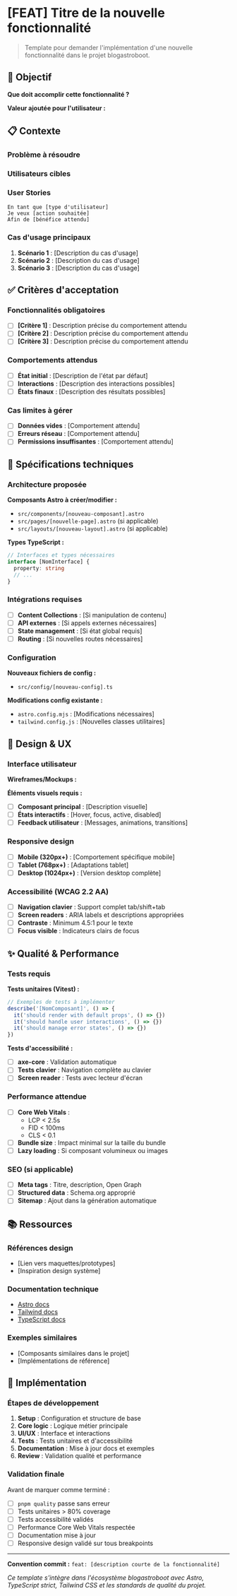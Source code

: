 # [FEAT] Titre de la nouvelle fonctionnalité

> Template pour demander l'implémentation d'une nouvelle fonctionnalité dans le projet blogastroboot.

## 🎯 Objectif

**Que doit accomplir cette fonctionnalité ?**
<!-- Décrivez clairement l'objectif principal en 1-2 phrases -->

**Valeur ajoutée pour l'utilisateur :**
<!-- Expliquez en quoi cette fonctionnalité améliore l'expérience utilisateur -->

## 📋 Contexte

### Problème à résoudre
<!-- Décrivez le problème ou le besoin qui justifie cette fonctionnalité -->

### Utilisateurs cibles
<!-- Qui va utiliser cette fonctionnalité ? (visiteurs, administrateurs, développeurs) -->

### User Stories
```
En tant que [type d'utilisateur]
Je veux [action souhaitée]
Afin de [bénéfice attendu]
```

### Cas d'usage principaux
1. **Scénario 1** : [Description du cas d'usage]
2. **Scénario 2** : [Description du cas d'usage]
3. **Scénario 3** : [Description du cas d'usage]

## ✅ Critères d'acceptation

### Fonctionnalités obligatoires
- [ ] **[Critère 1]** : Description précise du comportement attendu
- [ ] **[Critère 2]** : Description précise du comportement attendu
- [ ] **[Critère 3]** : Description précise du comportement attendu

### Comportements attendus
- [ ] **État initial** : [Description de l'état par défaut]
- [ ] **Interactions** : [Description des interactions possibles]
- [ ] **États finaux** : [Description des résultats possibles]

### Cas limites à gérer
- [ ] **Données vides** : [Comportement attendu]
- [ ] **Erreurs réseau** : [Comportement attendu]
- [ ] **Permissions insuffisantes** : [Comportement attendu]

## 🔧 Spécifications techniques

### Architecture proposée
**Composants Astro à créer/modifier :**
- `src/components/[nouveau-composant].astro`
- `src/pages/[nouvelle-page].astro` (si applicable)
- `src/layouts/[nouveau-layout].astro` (si applicable)

**Types TypeScript :**
```typescript
// Interfaces et types nécessaires
interface [NomInterface] {
  property: string
  // ...
}
```

### Intégrations requises
- [ ] **Content Collections** : [Si manipulation de contenu]
- [ ] **API externes** : [Si appels externes nécessaires]
- [ ] **State management** : [Si état global requis]
- [ ] **Routing** : [Si nouvelles routes nécessaires]

### Configuration
**Nouveaux fichiers de config :**
- `src/config/[nouveau-config].ts`

**Modifications config existante :**
- `astro.config.mjs` : [Modifications nécessaires]
- `tailwind.config.js` : [Nouvelles classes utilitaires]

## 🎨 Design & UX

### Interface utilisateur
**Wireframes/Mockups :**
<!-- Ajoutez des liens vers des maquettes ou décrivez l'interface -->

**Éléments visuels requis :**
- [ ] **Composant principal** : [Description visuelle]
- [ ] **États interactifs** : [Hover, focus, active, disabled]
- [ ] **Feedback utilisateur** : [Messages, animations, transitions]

### Responsive design
- [ ] **Mobile (320px+)** : [Comportement spécifique mobile]
- [ ] **Tablet (768px+)** : [Adaptations tablet]
- [ ] **Desktop (1024px+)** : [Version desktop complète]

### Accessibilité (WCAG 2.2 AA)
- [ ] **Navigation clavier** : Support complet tab/shift+tab
- [ ] **Screen readers** : ARIA labels et descriptions appropriées
- [ ] **Contraste** : Minimum 4.5:1 pour le texte
- [ ] **Focus visible** : Indicateurs clairs de focus

## ✨ Qualité & Performance

### Tests requis
**Tests unitaires (Vitest) :**
```typescript
// Exemples de tests à implémenter
describe('[NomComposant]', () => {
  it('should render with default props', () => {})
  it('should handle user interactions', () => {})
  it('should manage error states', () => {})
})
```

**Tests d'accessibilité :**
- [ ] **axe-core** : Validation automatique
- [ ] **Tests clavier** : Navigation complète au clavier
- [ ] **Screen reader** : Tests avec lecteur d'écran

### Performance attendue
- [ ] **Core Web Vitals** :
  - LCP < 2.5s
  - FID < 100ms
  - CLS < 0.1
- [ ] **Bundle size** : Impact minimal sur la taille du bundle
- [ ] **Lazy loading** : Si composant volumineux ou images

### SEO (si applicable)
- [ ] **Meta tags** : Titre, description, Open Graph
- [ ] **Structured data** : Schema.org approprié
- [ ] **Sitemap** : Ajout dans la génération automatique

## 📚 Ressources

### Références design
- [Lien vers maquettes/prototypes]
- [Inspiration design système]

### Documentation technique
- [Astro docs](https://docs.astro.build)
- [Tailwind docs](https://tailwindcss.com/docs)
- [TypeScript docs](https://www.typescriptlang.org/docs)

### Exemples similaires
- [Composants similaires dans le projet]
- [Implémentations de référence]

## 🚀 Implémentation

### Étapes de développement
1. **Setup** : Configuration et structure de base
2. **Core logic** : Logique métier principale
3. **UI/UX** : Interface et interactions
4. **Tests** : Tests unitaires et d'accessibilité
5. **Documentation** : Mise à jour docs et exemples
6. **Review** : Validation qualité et performance

### Validation finale
Avant de marquer comme terminé :
- [ ] `pnpm quality` passe sans erreur
- [ ] Tests unitaires > 80% coverage
- [ ] Tests accessibilité validés
- [ ] Performance Core Web Vitals respectée
- [ ] Documentation mise à jour
- [ ] Responsive design validé sur tous breakpoints

---

**Convention commit :** `feat: [description courte de la fonctionnalité]`

*Ce template s'intègre dans l'écosystème blogastroboot avec Astro, TypeScript strict, Tailwind CSS et les standards de qualité du projet.*
